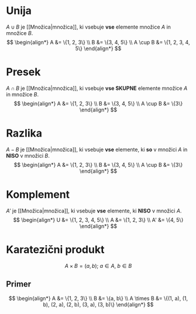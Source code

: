 # Unija
$A \cup B$ je [[Množica|množica]], ki vsebuje **vse** elemente množice $A$ in množice $B$.
$$
\begin{align*}
A &= \{1, 2, 3\} \\
B &= \{3, 4, 5\} \\
A \cup B &= \{1, 2, 3, 4, 5\}
\end{align*}
$$
# Presek
$A \cap B$ je [[Množica|množica]], ki vsebuje **vse SKUPNE** elemente množice $A$ in množice $B$.
$$
\begin{align*}
A &= \{1, 2, 3\} \\
B &= \{3, 4, 5\} \\
A \cup B &= \{3\}
\end{align*}
$$
# Razlika
$A - B$ je [[Množica|množica]], ki vsebuje **vse** elemente, ki **so** v množici $A$ in **NISO** v množici $B$.
$$
\begin{align*}
A &= \{1, 2, 3\} \\
B &= \{3, 4, 5\} \\
A \cup B &= \{3\}
\end{align*}
$$
# Komplement
$A'$ je [[Množica|množica]], ki vsebuje **vse** elemente, ki **NISO** v množici $A$.
$$
\begin{align*}
U &= \{1, 2, 3, 4, 5\} \\
A &= \{1, 2, 3\} \\
A' &= \{4, 5\}
\end{align*}
$$

# Karatezični produkt
$$
A \times B = {(a, b);\ a \in A,\ b \in B}
$$
## Primer
$$
\begin{align*}
A &= \{1, 2, 3\} \\
B &= \{a, b\} \\
A \times B &= \{(1, a), (1, b), (2, a), (2, b), (3, a), (3, b)\}
\end{align*}
$$

